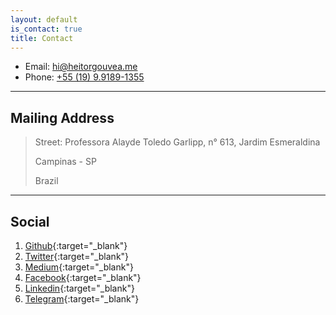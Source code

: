 ```yaml
---
layout: default
is_contact: true
title: Contact
---
```


* Email: [hi@heitorgouvea.me](mailto:hi@heitorgouvea.me)
* Phone: [+55 (19) 9.9189-1355](tel:+5519991891355)

---

## Mailing Address

> Street: Professora Alayde Toledo Garlipp, n° 613, Jardim Esmeraldina
>
> Campinas - SP
>
> Brazil

---

## Social

1. [Github](https://github.com/GouveaHeitor){:target="_blank"}
2. [Twitter](https://twitter.com/GouveaHeitor){:target="_blank"}
3. [Medium](https://medium.com/@gouveaheitor){:target="_blank"}
4. [Facebook](https://fb.com/GouveaHeitor){:target="_blank"}
5. [Linkedin](https://br.linkedin.com/in/gouveaheitor){:target="_blank"}
6. [Telegram](https://web.telegram.org/#/im?p=@GouveaHeitor){:target="_blank"}
